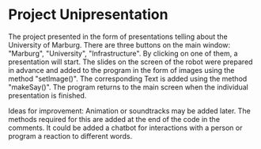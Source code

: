 # Project Unipresentation 

The project presented in the form of presentations telling about the University of Marburg.
There are three buttons on the main window: "Marburg", "University", "Infrastructure".
By clicking on one of them, a presentation will start.
The slides on the screen of the robot were prepared in advance and added to the program in the form of images using the method "setImage()". The corresponding Text is added using the method "makeSay()".
The program returns to the main screen when the individual presentation is finished.

Ideas for improvement:
Animation or soundtracks may be added later. The methods required for this are added at the end of the code in the comments.
It could be added a chatbot for interactions with a person or program a reaction to different words.
